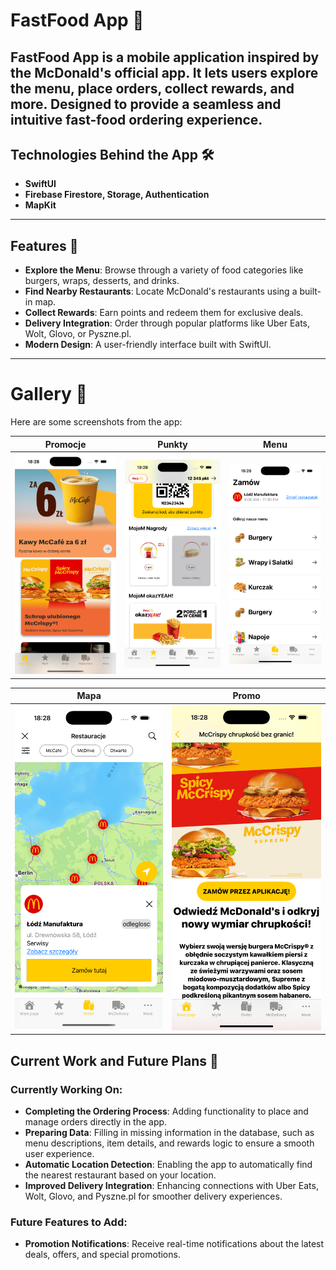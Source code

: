 # FastFood App 🍔

FastFood App is a mobile application inspired by the McDonald's official app. It lets users explore the menu, place orders, collect rewards, and more. Designed to provide a seamless and intuitive fast-food ordering experience.
---
## Technologies Behind the App 🛠️

- **SwiftUI**
- **Firebase Firestore, Storage, Authentication**
- **MapKit**

---

## Features 🚀

- **Explore the Menu**: Browse through a variety of food categories like burgers, wraps, desserts, and drinks.
- **Find Nearby Restaurants**: Locate McDonald's restaurants using a built-in map.
- **Collect Rewards**: Earn points and redeem them for exclusive deals.
- **Delivery Integration**: Order through popular platforms like Uber Eats, Wolt, Glovo, or Pyszne.pl.
- **Modern Design**: A user-friendly interface built with SwiftUI.

---

# Gallery 📸

Here are some screenshots from the app:

| Promocje                              | Punkty                              | Menu                                |
|---------------------------------------|-------------------------------------|-------------------------------------|
| <img src="images/promocje.png" alt="Promocje Screen" width="300"/> | <img src="images/punkty.png" alt="Punkty Screen" width="300"/> | <img src="images/menu.png" alt="Menu Screen" width="300"/> |

| Mapa                                  | Promo                               |
|---------------------------------------|-------------------------------------|
| <img src="images/mapa.png" alt="Mapa Screen" width="300"/> | <img src="images/promo.png" alt="Promo Screen" width="300"/> |


## Current Work and Future Plans 🚀

### Currently Working On:
- **Completing the Ordering Process**: Adding functionality to place and manage orders directly in the app.
- **Preparing Data**: Filling in missing information in the database, such as menu descriptions, item details, and rewards logic to ensure a smooth user experience.
- **Automatic Location Detection**: Enabling the app to automatically find the nearest restaurant based on your location.
- **Improved Delivery Integration**: Enhancing connections with Uber Eats, Wolt, Glovo, and Pyszne.pl for smoother delivery experiences.

### Future Features to Add:
- **Promotion Notifications**: Receive real-time notifications about the latest deals, offers, and special promotions.



